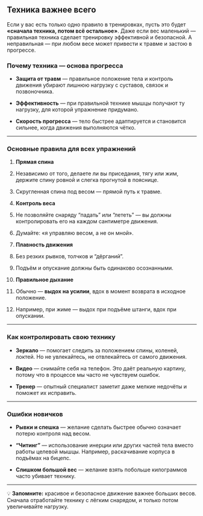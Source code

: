 ## **Техника важнее всего**

Если у вас есть только одно правило в тренировках, пусть это будет **«сначала техника, потом всё остальное»**. Даже если вес маленький — правильная техника сделает тренировку эффективной и безопасной. А неправильная — при любом весе может привести к травме и застою в прогрессе.

### **Почему техника — основа прогресса**

- **Защита от травм** — правильное положение тела и контроль движения убирают лишнюю нагрузку с суставов, связок и позвоночника.
    
- **Эффективность** — при правильной технике мышцы получают ту нагрузку, для которой упражнение придумано.
    
- **Скорость прогресса** — тело быстрее адаптируется и становится сильнее, когда движения выполняются чётко.
    

---

### **Основные правила для всех упражнений**

1. **Прямая спина**  
    
2. Независимо от того, делаете ли вы приседания, тягу или жим, держите спину ровной и слегка прогнутой в пояснице.
    
3. Скругленная спина под весом — прямой путь к травме.
    
4. **Контроль веса**  
    
5. Не позволяйте снаряду “падать” или “лететь” — вы должны контролировать его на каждом сантиметре движения.
    
6. Думайте: «я управляю весом, а не он мной».
    
7. **Плавность движения**  
    
8. Без резких рывков, толчков и “дёрганий”.
    
9. Подъём и опускание должны быть одинаково осознанными.
    
10. **Правильное дыхание**  
    
11. Обычно — **выдох на усилии**, вдох в момент возврата в исходное положение.
    
12. Например, при жиме — выдох при подъёме штанги, вдох при опускании.
    

---

### **Как контролировать свою технику**

- **Зеркало** — помогает следить за положением спины, коленей, локтей. Но не увлекайтесь, не отвлекайтесь от самого движения.
    
- **Видео** — снимайте себя на телефон. Это даёт реальную картину, потому что в процессе мы часто не чувствуем ошибок.
    
- **Тренер** — опытный специалист заметит даже мелкие недочёты и поможет их исправить.
    

---

### **Ошибки новичков**

- **Рывки и спешка** — желание сделать быстрее обычно означает потерю контроля над весом.
    
- **“Читинг”** — использование инерции или других частей тела вместо работы целевой мышцы. Например, раскачивание корпуса в подъёмах на бицепс.
    
- **Слишком большой вес** — желание взять побольше килограммов часто убивает технику.
    

---

💡 **Запомните:** красивое и безопасное движение важнее больших весов. Сначала отработайте технику с лёгким снарядом, и только потом увеличивайте нагрузку.